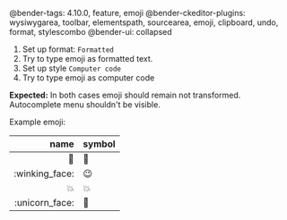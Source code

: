 @bender-tags: 4.10.0, feature, emoji
@bender-ckeditor-plugins: wysiwygarea, toolbar, elementspath, sourcearea, emoji, clipboard, undo, format, stylescombo
@bender-ui: collapsed

1. Set up format: `Formatted`
2. Try to type emoji as formatted text.
3. Set up style `Computer code`
4. Try to type emoji as computer code

**Expected:** In both cases emoji should remain not transformed. Autocomplete menu shouldn't be visible.


Example emoji:

| name | symbol |
| ---: | --- |
| :bug: | 🐛 |
| :winking_face: | 😉 |
| :collision: | 💥 |
| :unicorn_face: | 🦄 |
